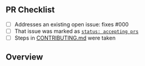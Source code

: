 <!-- 👋 Hi, thanks for sending a PR to gravlax! 💖.
Please fill out all fields below and make sure each item is true and [x] checked.
Otherwise we may not be able to review your PR. -->

## PR Checklist

- [ ] Addresses an existing open issue: fixes #000
- [ ] That issue was marked as [`status: accepting prs`](https://github.com/danvk/gravlax/issues?q=is%3Aopen+is%3Aissue+label%3A%22status%3A+accepting+prs%22)
- [ ] Steps in [CONTRIBUTING.md](https://github.com/danvk/gravlax/blob/main/.github/CONTRIBUTING.md) were taken

## Overview

<!-- Description of what is changed and how the code change does that. -->
